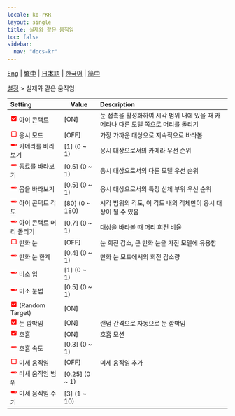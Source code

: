 ```yaml
---
locale: ko-rKR
layout: single
title: 실제와 같은 움직임
toc: false
sidebar:
  nav: "docs-kr"
---
```

[Eng](/dancexr/menu/2025.4/actor/lifelike_motions) | [繁中](/tw/dancexr/menu/2025.4/actor/lifelike_motions) | [日本語](/jp/dancexr/menu/2025.4/actor/lifelike_motions) | [한국어](/kr/dancexr/menu/2025.4/actor/lifelike_motions) | [简中](/zh/dancexr/menu/2025.4/actor/lifelike_motions)

[설정](../menu#설정) > 실제와 같은 움직임



| Setting | Value | Description |
| :--- | --- | :--- |
| <img src="/images/icon/ic_check_on.png" alt="check on icon"/> 아이 콘택트</nobr>| [ON] | 눈 접촉을 활성화하여 시각 범위 내에 있을 때 카메라나 다른 모델 쪽으로 머리를 돌리기
| <img src="/images/icon/ic_check_off.png" alt="check off icon"/> 응시 모드</nobr>| [OFF] | 가장 가까운 대상으로 지속적으로 바라봄
| <img src="/images/icon/ic_slider.png" alt="slider icon"/> 카메라를 바라보기</nobr>| [1] (0 ~ 1) | 응시 대상으로서의 카메라 우선 순위
| <img src="/images/icon/ic_slider.png" alt="slider icon"/> 동료를 바라보기</nobr>| [0.5] (0 ~ 1) | 응시 대상으로서의 다른 모델 우선 순위
| <img src="/images/icon/ic_slider.png" alt="slider icon"/> 몸을 바라보기</nobr>| [0.5] (0 ~ 1) | 응시 대상으로서의 특정 신체 부위 우선 순위
| <img src="/images/icon/ic_slider.png" alt="slider icon"/> 아이 콘택트 각도</nobr>| [80] (0 ~ 180) | 시각 범위의 각도, 이 각도 내의 객체만이 응시 대상이 될 수 있음
| <img src="/images/icon/ic_slider.png" alt="slider icon"/> 아이 콘택트 머리 돌리기</nobr>| [0.7] (0 ~ 1) | 대상을 바라볼 때 머리 회전 비율
| <img src="/images/icon/ic_check_off.png" alt="check off icon"/> 만화 눈</nobr>| [OFF] | 눈 회전 감소, 큰 만화 눈을 가진 모델에 유용함
| <img src="/images/icon/ic_slider.png" alt="slider icon"/> 만화 눈 한계</nobr>| [0.4] (0 ~ 1) | 만화 눈 모드에서의 회전 감소량
| <img src="/images/icon/ic_slider.png" alt="slider icon"/> 미소 입</nobr>| [1] (0 ~ 1) | 
| <img src="/images/icon/ic_slider.png" alt="slider icon"/> 미소 눈썹</nobr>| [0.5] (0 ~ 1) | 
| <img src="/images/icon/ic_check_on.png" alt="check on icon"/> (Random Target)</nobr>| [ON] | 
| <img src="/images/icon/ic_check_on.png" alt="check on icon"/> 눈 깜박임</nobr>| [ON] | 랜덤 간격으로 자동으로 눈 깜박임
| <img src="/images/icon/ic_check_on.png" alt="check on icon"/> 호흡</nobr>| [ON] | 호흡 모션
| <img src="/images/icon/ic_slider.png" alt="slider icon"/> 호흡 속도</nobr>| [0.3] (0 ~ 1) | 
| <img src="/images/icon/ic_check_off.png" alt="check off icon"/> 미세 움직임</nobr>| [OFF] | 미세 움직임 추가
| <img src="/images/icon/ic_slider.png" alt="slider icon"/> 미세 움직임 범위</nobr>| [0.25] (0 ~ 1) | 
| <img src="/images/icon/ic_slider.png" alt="slider icon"/> 미세 움직임 주기</nobr>| [3] (1 ~ 10) | 
